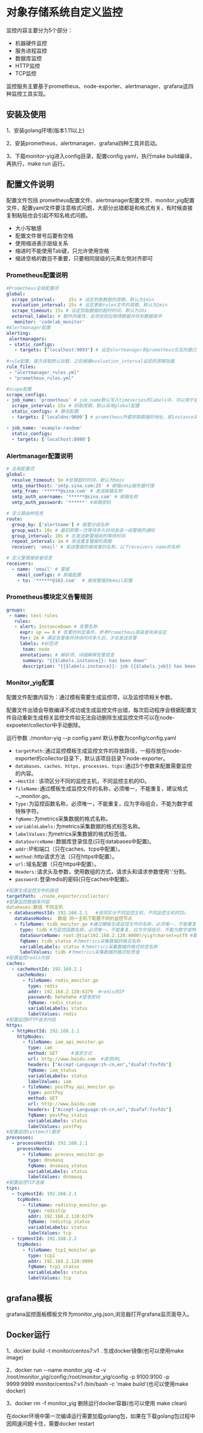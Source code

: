 # 对象存储系统自定义监控
监控内容主要分为5个部分：

* 机器硬件监控
* 服务进程监控
* 数据库监控
* HTTP监控
* TCP监控

监控服务主要基于prometheus、node-exporter、alertmanager、grafana这四种监控工具实现。

## 安装及使用
1、安装golang环境(版本1.11以上)

2、安装prometheus、alertmanager、grafana四种工具并启动。

3、下载monitor-yig进入config目录，配置config.yaml，执行make build编译，再执行，make run 运行。

## 配置文件说明
配置文件包括 prometheus配置文件、alertmanager配置文件、monitor\_yig配置文件，配置yaml文件要注意格式问题，大部分出错都是和格式有关，有时候直接复制粘贴也会引起不知名格式问题。

* 大小写敏感
* 配置文件冒号后要有空格
* 使用缩进表示层级关系
* 缩进时不能使用Tab键，只允许使用空格
* 缩进空格的数目不重要，只要相同层级的元素左侧对齐即可

### Prometheus配置说明

```YAML
#Prometheus全局配置项
global:
  scrape_interval:     15s # 设定抓取数据的周期，默认为1min
  evaluation_interval: 15s # 设定更新rules文件的周期，默认为1min
  scrape_timeout: 15s # 设定抓取数据的超时时间，默认为10s
  external_labels: # 额外的属性，会添加到拉取得数据并存到数据库中
   monitor: 'codelab_monitor'
#Alertmanager配置
alerting:
 alertmanagers:
 - static_configs:
   - targets: ["localhost:9093"] # 设定alertmanager和prometheus交互的接口，即alertmanager监听的ip地址和端口
     
#rule配置，首次读取默认加载，之后根据evaluation_interval设定的周期加载
rule_files:
 - "alertmanager_rules.yml"
 - "prometheus_rules.yml"

#scape配置
scrape_configs:
- job_name: 'prometheus' # job_name默认写入timeseries的labels中，可以用于查询使用
  scrape_interval: 15s # 抓取周期，默认采用global配置
  static_configs: # 静态配置
  - targets: ['localdns:9090'] # prometheus所要抓取数据的地址，即instance实例项

- job_name: 'example-random'
  static_configs:
  - targets: ['localhost:8080']
```
### Alertmanager配置说明

```YAML
# 全局配置项
global: 
  resolve_timeout: 5m #处理超时时间，默认为5min
  smtp_smarthost: 'smtp.sina.com:25' # 邮箱smtp服务器代理
  smtp_from: '******@sina.com' # 发送邮箱名称
  smtp_auth_username: '******@sina.com' # 邮箱名称
  smtp_auth_password: '******' #邮箱密码

# 定义路由树信息
route:
  group_by: ['alertname'] # 报警分组名称
  group_wait: 10s # 最初即第一次等待多久时间发送一组警报的通知
  group_interval: 10s # 在发送新警报前的等待时间
  repeat_interval: 1m # 发送重复警报的周期
  receiver: 'email' # 发送警报的接收者的名称，以下receivers name的名称

# 定义警报接收者信息
receivers:
  - name: 'email' # 警报
    email_configs: # 邮箱配置
    - to: '******@163.com'  # 接收警报的email配置

```
### Prometheus模块定义告警规则

```YAML
groups:
 - name: test-rules
   rules:
   - alert: InstanceDown # 告警名称
     expr: up == 0 # 告警的判定条件，参考Prometheus高级查询来设定
     for: 2m # 满足告警条件持续时间多久后，才会发送告警
     labels: #标签项
      team: node
     annotations: # 解析项，详细解释告警信息
      summary: "{{$labels.instance}}: has been down"
      description: "{{$labels.instance}}: job {{$labels.job}} has been down "
```
### Monitor_yig配置
配置文件配置内容为：通过模板需要生成监控项，以及监控项相关参数。

配置文件出错会导致编译不成功或生成监控文件出错，每次启动程序会根据配置文件自动重新生成相关监控文件如无法自动删除生成监控文件可以在node-expoeter/collector中手动删除。

运行参数 ./monitor-yig --p config.yaml 默认参数为config/config.yaml

* `targetPath:`通过监控模板生成监控文件的存放路径，一般存放在node-exporter的collector目录下，默认该项目目录下node-exporter。
* `databases、caches、https、processes、tcps:`通过5个参数来配置需要监控的内容。
* `~HostId：`该项区分不同的监控主机，不同监控主机的ID。
* `fileName:`通过模板生成监控文件的名称，必须唯一，不能重复，建议格式~_monitor.go。
* `Type:`为监控函数名称，必须唯一，不能重复，应为字母组合，不能为数字或特殊字符。
* `fqName:`为metrics采集数据的格式名称。
* `variableLabels:`为metrics采集数据的格式标签名称。
* `labelValues:`为metrics采集数据的格式标签值。
* `dataSourceName:`数据库登录信息(只在databases中配置)。
* `addr:`IP和端口（只在caches、tcps中配置）。
* `method:`http请求方法（只在https中配置）。
* `url:`域名配置（只在https中配置）。
* `Headers:`请求头及参数，使用数组的方式，请求头和请求参数使用‘:’分割。
* `password:`登录redis的密码(只在caches中配置)。

```YAML
#配置生成监控文件的路径
targetPath: ./node_exporter/collector/
#配置监控数据库内容
databases:数组 不同主机
 - databaseHostId: 192.168.2.1   #该项区分不同监控主机，不同监控主机的ID。
   databaseNodes:  数组 同一主机下配置不同的监控节点
   - fileName: tidb_monitor.go #通过模板生成监控文件的名称，必须唯一，不能重复，建议格式~_monitor.go。
     type: tidb #为监控函数名称，必须唯一，不能重复，应为字母组合，不能为数字或特殊字符
     dataSourceName: root:@tcp(192.168.2.128:4000)/yig?charset=utf8 #数据库登录信息
     fqName: tidb_status #为metrics采集数据的格式名称
     variableLabels: status #为metrics采集数据的格式标签名称
     labelValues: tidb #为metrics采集数据的格式标签值
#配置监控redis内容
caches:
  - cacheHostId: 192.168.2.1
    cacheNodes:
      - fileName: redis_monitor.go
        type: redis
        addr: 192.168.2.128:6379  #redis的IP
        password: hehehehe #登录密码
        fqName: redis_status
        variableLabels: status
        labelValues: redis
#配置监控HTTP请求内容
https:
  - httpHostId: 192.168.2.1
    httpNodes:
      - fileName: iam_api_monitor.go
        type: iam
        method: GET     #请求方式
        url: http://www.baidu.com  #请求URL
        headers: ["Accept-Language:zh-cn,en","dsafaf:fsvfds"]
        fqName: iam_status
        variableLabels: status
        labelValues: iam
      - fileName: postPay_api_monitor.go
        type: postPay
        method: GET
        url: http://www.baidu.com
        headers: ["Accept-Language:zh-cn,en","dsafaf:fsvfds"]
        fqName: postPay_status
        variableLabels: status
        labelValues: postPay
#配置监控systemctl服务
processes:
  - processHostId: 192.168.2.1
    processNodes:
      - fileName: process_monitor.go
        type: dnsmasq
        fqName: dnsmasq_status
        variableLabels: status
        labelValues: dnsmasq
#配置监控TCP连接
tcps:
  - tcpHostId: 192.168.2.1
    tcpNodes:
      - fileName: redistcp_monitor.go
        type: redistcp
        addr: 192.168.2.128:6379
        fqName: redistcp_status
        variableLabels: status
        labelValues: tcp
  - tcpHostId: 192.168.2.2
    tcpNodes:
      - fileName: tcp1_monitor.go
        type: tcp1
        addr: 192.168.2.128:9999
        fqName: tcp1_status
        variableLabels: status
        labelValues: tcp
```
## grafana模板
grafana监控面板模板文件为monitor_yig.json,浏览器打开grafana监页面导入。
## Docker运行
1、docker build -t monitor/centos7:v1 . 生成docker镜像(也可以使用make image)

2、docker run --name monitor\_yig -d -v /root/monitor\_yig/config:/root/monitor\_yig/config  -p 9100:9100 -p 9999:9999 monitor/centos7:v1 /bin/bash -c 'make build'(也可以使用make docker)

3、docker rm -f  monitor_yig 删除运行docker容器(也可以使用 make clean)

在docker环境中第一次编译运行需要加载golang包，如果在下载golang包过程中因网速问题卡住，需要docker restart 

